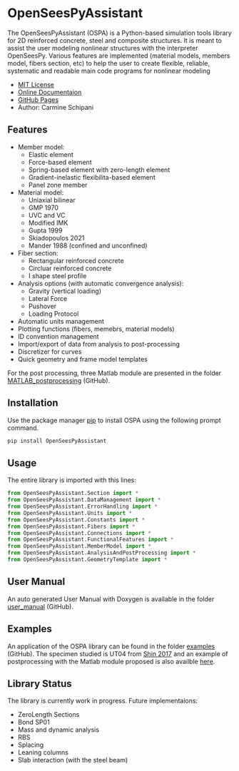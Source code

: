 # OpenSeesPyAssistant

The OpenSeesPyAssistant (OSPA) is a Python-based simulation tools library for 2D reinforced concrete, steel and composite structures. It is meant to assist the user modeling nonlinear structures with the interpreter OpenSeesPy. Various features are implemented (material models, members model, fibers section, etc) to help the user to create flexible, reliable, systematic and readable main code programs for nonlinear modeling

- [MIT License](https://choosealicense.com/licenses/mit/)
- [Online Documentaion](https://github.com/DonCammne/OpenSeesPyAssistant)
- [GitHub Pages](https://ospa.karma-riuk.com/namespaces.html)
- Author: Carmine Schipani

## Features

- Member model:
    - Elastic element
    - Force-based element
    - Spring-based element with zero-length element
    - Gradient-inelastic flexibilita-based element
    - Panel zone member
- Material model:
    - Uniaxial bilinear
    - GMP 1970
    - UVC and VC
    - Modified IMK
    - Gupta 1999
    - Skiadopoulos 2021
    - Mander 1988 (confined and unconfined)
- Fiber section:
    - Rectangular reinforced concrete
    - Circluar reinforced concrete
    - I shape steel profile
- Analysis options (with automatic convergence analysis):
    - Gravity (vertical loading)
    - Lateral Force
    - Pushover
    - Loading Protocol
- Automatic units management
- Plotting functions (fibers, memebrs, material models)
- ID convention management
- Import/export of data from analysis to post-processing
- Discretizer for curves
- Quick geometry and frame model templates

For the post processing, three Matlab module are presented in the folder [MATLAB_postprocessing](https://github.com/DonCammne/OpenSeesPyAssistant/tree/main/MATLAB_postprocessing) (GitHub).


## Installation

Use the package manager [pip](https://pip.pypa.io/en/stable/) to install OSPA using the following prompt command.

```bash
pip install OpenSeesPyAssistant
```

## Usage

The entire library is imported with this lines:

```python
from OpenSeesPyAssistant.Section import *
from OpenSeesPyAssistant.DataManagement import *
from OpenSeesPyAssistant.ErrorHandling import *
from OpenSeesPyAssistant.Units import *
from OpenSeesPyAssistant.Constants import *
from OpenSeesPyAssistant.Fibers import *
from OpenSeesPyAssistant.Connections import *
from OpenSeesPyAssistant.FunctionalFeatures import *
from OpenSeesPyAssistant.MemberModel import *
from OpenSeesPyAssistant.AnalysisAndPostProcessing import *
from OpenSeesPyAssistant.GeometryTemplate import *
```


## User Manual

An auto generated User Manual with Doxygen is available in the folder [user_manual](https://github.com/DonCammne/OpenSeesPyAssistant/tree/main/user_manual) (GitHub).


## Examples

An application of the OSPA library can be found in the folder [examples](https://github.com/DonCammne/OpenSeesPyAssistant/tree/main/examples) (GitHub).
The specimen studied is UT04 from [Shin 2017](https://repositories.lib.utexas.edu/handle/2152/47306) and an example of postprocessing with the Matlab module proposed is also availble [here](https://github.com/DonCammne/OpenSeesPyAssistant/blob/main/examples/UT04_LP/AnalysisResults.m).

## Library Status

The library is currently work in progress. Future implementaions:

- ZeroLength Sections
- Bond SP01
- Mass and dynamic analysis
- RBS
- Splacing
- Leaning columns
- Slab interaction (with the steel beam)